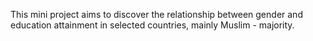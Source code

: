 This mini project aims to discover the relationship between gender and education attainment in selected countries, mainly Muslim - majority.
